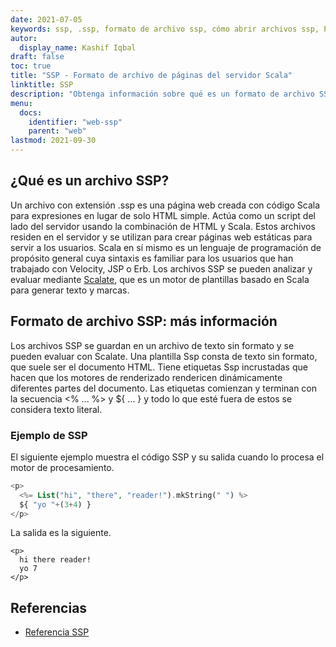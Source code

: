 ```yaml
---
date: 2021-07-05
keywords: ssp, .ssp, formato de archivo ssp, cómo abrir archivos ssp, Página del servidor Scala
autor:
  display_name: Kashif Iqbal
draft: false
toc: true
title: "SSP - Formato de archivo de páginas del servidor Scala"
linktitle: SSP
description: "Obtenga información sobre qué es un formato de archivo SSP y las API que pueden crear y abrir archivos SSP."
menu:
  docs:
    identifier: "web-ssp"
    parent: "web"
lastmod: 2021-09-30
---
```


## ¿Qué es un archivo SSP?

Un archivo con extensión .ssp es una página web creada con código Scala para expresiones en lugar de solo HTML simple. Actúa como un script del lado del servidor usando la combinación de HTML y Scala. Estos archivos residen en el servidor y se utilizan para crear páginas web estáticas para servir a los usuarios. Scala en sí mismo es un lenguaje de programación de propósito general cuya sintaxis es familiar para los usuarios que han trabajado con Velocity, JSP o Erb. Los archivos SSP se pueden analizar y evaluar mediante [Scalate](https://scalate.github.io/scalate/), que es un motor de plantillas basado en Scala para generar texto y marcas.

## Formato de archivo SSP: más información

Los archivos SSP se guardan en un archivo de texto sin formato y se pueden evaluar con Scalate. Una plantilla Ssp consta de texto sin formato, que suele ser el documento HTML. Tiene etiquetas Ssp incrustadas que hacen que los motores de renderizado rendericen dinámicamente diferentes partes del documento. Las etiquetas comienzan y terminan con la secuencia <% ... %> y ${ ... } y todo lo que esté fuera de estos se considera texto literal.

### Ejemplo de SSP

El siguiente ejemplo muestra el código SSP y su salida cuando lo procesa el motor de procesamiento.

```PHP
<p>
  <%= List("hi", "there", "reader!").mkString(" ") %>
  ${ "yo "+(3+4) }
</p>
```
La salida es la siguiente.
```
<p>
  hi there reader!
  yo 7
</p>
```

## Referencias

- [Referencia SSP](https://scalate.github.io/scalate/documentation/ssp-reference.html)

